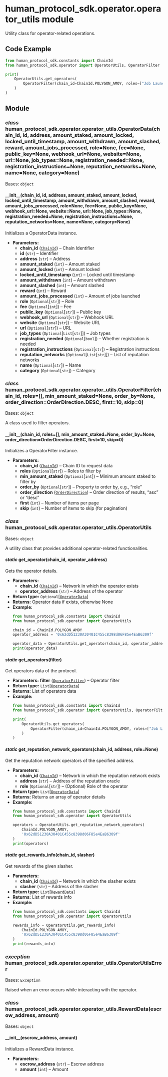 # human_protocol_sdk.operator.operator_utils module

Utility class for operator-related operations.

## Code Example

```python
from human_protocol_sdk.constants import ChainId
from human_protocol_sdk.operator import OperatorUtils, OperatorFilter

print(
    OperatorUtils.get_operators(
        OperatorFilter(chain_id=ChainId.POLYGON_AMOY, roles=["Job Launcher"])
    )
)
```

## Module

### *class* human_protocol_sdk.operator.operator_utils.OperatorData(chain_id, id, address, amount_staked, amount_locked, locked_until_timestamp, amount_withdrawn, amount_slashed, reward, amount_jobs_processed, role=None, fee=None, public_key=None, webhook_url=None, website=None, url=None, job_types=None, registration_needed=None, registration_instructions=None, reputation_networks=None, name=None, category=None)

Bases: `object`

#### \_\_init_\_(chain_id, id, address, amount_staked, amount_locked, locked_until_timestamp, amount_withdrawn, amount_slashed, reward, amount_jobs_processed, role=None, fee=None, public_key=None, webhook_url=None, website=None, url=None, job_types=None, registration_needed=None, registration_instructions=None, reputation_networks=None, name=None, category=None)

Initializes a OperatorData instance.

* **Parameters:**
  * **chain_id** ([`ChainId`](human_protocol_sdk.constants.md#human_protocol_sdk.constants.ChainId)) – Chain Identifier
  * **id** (`str`) – Identifier
  * **address** (`str`) – Address
  * **amount_staked** (`int`) – Amount staked
  * **amount_locked** (`int`) – Amount locked
  * **locked_until_timestamp** (`int`) – Locked until timestamp
  * **amount_withdrawn** (`int`) – Amount withdrawn
  * **amount_slashed** (`int`) – Amount slashed
  * **reward** (`int`) – Reward
  * **amount_jobs_processed** (`int`) – Amount of jobs launched
  * **role** (`Optional`[`str`]) – Role
  * **fee** (`Optional`[`int`]) – Fee
  * **public_key** (`Optional`[`str`]) – Public key
  * **webhook_url** (`Optional`[`str`]) – Webhook URL
  * **website** (`Optional`[`str`]) – Website URL
  * **url** (`Optional`[`str`]) – URL
  * **job_types** (`Optional`[`List`[`str`]]) – Job types
  * **registration_needed** (`Optional`[`bool`]) – Whether registration is needed
  * **registration_instructions** (`Optional`[`str`]) – Registration instructions
  * **reputation_networks** (`Optional`[`List`[`str`]]) – List of reputation networks
  * **name** (`Optional`[`str`]) – Name
  * **category** (`Optional`[`str`]) – Category

### *class* human_protocol_sdk.operator.operator_utils.OperatorFilter(chain_id, roles=[], min_amount_staked=None, order_by=None, order_direction=OrderDirection.DESC, first=10, skip=0)

Bases: `object`

A class used to filter operators.

#### \_\_init_\_(chain_id, roles=[], min_amount_staked=None, order_by=None, order_direction=OrderDirection.DESC, first=10, skip=0)

Initializes a OperatorFilter instance.

* **Parameters:**
  * **chain_id** ([`ChainId`](human_protocol_sdk.constants.md#human_protocol_sdk.constants.ChainId)) – Chain ID to request data
  * **roles** (`Optional`[`str`]) – Roles to filter by
  * **min_amount_staked** (`Optional`[`int`]) – Minimum amount staked to filter by
  * **order_by** (`Optional`[`str`]) – Property to order by, e.g., “role”
  * **order_direction** ([`OrderDirection`](human_protocol_sdk.constants.md#human_protocol_sdk.constants.OrderDirection)) – Order direction of results, “asc” or “desc”
  * **first** (`int`) – Number of items per page
  * **skip** (`int`) – Number of items to skip (for pagination)

### *class* human_protocol_sdk.operator.operator_utils.OperatorUtils

Bases: `object`

A utility class that provides additional operator-related functionalities.

#### *static* get_operator(chain_id, operator_address)

Gets the operator details.

* **Parameters:**
  * **chain_id** ([`ChainId`](human_protocol_sdk.constants.md#human_protocol_sdk.constants.ChainId)) – Network in which the operator exists
  * **operator_address** (`str`) – Address of the operator
* **Return type:**
  `Optional`[[`OperatorData`](#human_protocol_sdk.operator.operator_utils.OperatorData)]
* **Returns:**
  Operator data if exists, otherwise None
* **Example:**
  ```python
  from human_protocol_sdk.constants import ChainId
  from human_protocol_sdk.operator import OperatorUtils

  chain_id = ChainId.POLYGON_AMOY
  operator_address = '0x62dD51230A30401C455c8398d06F85e4EaB6309f'

  operator_data = OperatorUtils.get_operator(chain_id, operator_address)
  print(operator_data)
  ```

#### *static* get_operators(filter)

Get operators data of the protocol.

* **Parameters:**
  **filter** ([`OperatorFilter`](#human_protocol_sdk.operator.operator_utils.OperatorFilter)) – Operator filter
* **Return type:**
  `List`[[`OperatorData`](#human_protocol_sdk.operator.operator_utils.OperatorData)]
* **Returns:**
  List of operators data
* **Example:**
  ```python
  from human_protocol_sdk.constants import ChainId
  from human_protocol_sdk.operator import OperatorUtils, OperatorFilter

  print(
      OperatorUtils.get_operators(
          OperatorFilter(chain_id=ChainId.POLYGON_AMOY, roles=["Job Launcher"])
      )
  )
  ```

#### *static* get_reputation_network_operators(chain_id, address, role=None)

Get the reputation network operators of the specified address.

* **Parameters:**
  * **chain_id** ([`ChainId`](human_protocol_sdk.constants.md#human_protocol_sdk.constants.ChainId)) – Network in which the reputation network exists
  * **address** (`str`) – Address of the reputation oracle
  * **role** (`Optional`[`str`]) – (Optional) Role of the operator
* **Return type:**
  `List`[[`OperatorData`](#human_protocol_sdk.operator.operator_utils.OperatorData)]
* **Returns:**
  Returns an array of operator details
* **Example:**
  ```python
  from human_protocol_sdk.constants import ChainId
  from human_protocol_sdk.operator import OperatorUtils

  operators = OperatorUtils.get_reputation_network_operators(
      ChainId.POLYGON_AMOY,
      '0x62dD51230A30401C455c8398d06F85e4EaB6309f'
  )
  print(operators)
  ```

#### *static* get_rewards_info(chain_id, slasher)

Get rewards of the given slasher.

* **Parameters:**
  * **chain_id** ([`ChainId`](human_protocol_sdk.constants.md#human_protocol_sdk.constants.ChainId)) – Network in which the slasher exists
  * **slasher** (`str`) – Address of the slasher
* **Return type:**
  `List`[[`RewardData`](#human_protocol_sdk.operator.operator_utils.RewardData)]
* **Returns:**
  List of rewards info
* **Example:**
  ```python
  from human_protocol_sdk.constants import ChainId
  from human_protocol_sdk.operator import OperatorUtils

  rewards_info = OperatorUtils.get_rewards_info(
      ChainId.POLYGON_AMOY,
      '0x62dD51230A30401C455c8398d06F85e4EaB6309f'
  )
  print(rewards_info)
  ```

### *exception* human_protocol_sdk.operator.operator_utils.OperatorUtilsError

Bases: `Exception`

Raised when an error occurs while interacting with the operator.

### *class* human_protocol_sdk.operator.operator_utils.RewardData(escrow_address, amount)

Bases: `object`

#### \_\_init_\_(escrow_address, amount)

Initializes a RewardData instance.

* **Parameters:**
  * **escrow_address** (`str`) – Escrow address
  * **amount** (`int`) – Amount
